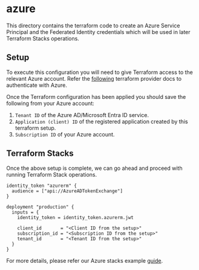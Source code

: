 # azure

This directory contains the terraform code to create an Azure Service Principal and the Federated Identity credentials which will be used in later Terraform Stacks operations.

## Setup

To execute this configuration you will need to give Terraform access to the relevant Azure account. Refer the [following](https://registry.terraform.io/providers/hashicorp/azurerm/latest/docs#authenticating-to-azure) terraform provider docs to authenticate with Azure.

Once the Terraform configuration has been applied you should save the following from your Azure account:

1. `Tenant ID` of the Azure AD/Microsoft Entra ID service.
2. `Application (client) ID` of the registered application created by this terraform setup.
3. `Subscription ID` of your Azure account.

## Terraform Stacks

Once the above setup is complete, we can go ahead and proceed with running Terraform Stack operations.

```hcl
identity_token "azurerm" {
  audience = ["api://AzureADTokenExchange"]
}

deployment "production" {
  inputs = {
    identity_token = identity_token.azurerm.jwt

    client_id       = "<Client ID from the setup>"
    subscription_id = "<Subscription ID from the setup>"
    tenant_id       = "<Tenant ID from the setup>"
  }
}
```

For more details, please refer our Azure stacks example [guide](https://github.com/hashicorp-guides/azure-stacks-example).